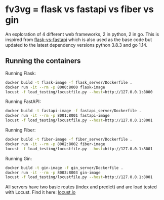 # fv3vg = flask vs fastapi vs fiber vs gin

An exploration of 4 different web frameworks, 2 in python, 2 in go.  This is inspired from [flask-vs-fastapi](https://github.com/jeremyjordan/flask-vs-fastapi) which is also used as the base code but updated to the latest dependency versions python 3.8.3 and go 1.14.

## Running the containers

Running Flask:

```bash
docker build -t flask-image -f flask_server/Dockerfile .
docker run -it --rm -p 8000:8000 flask-image
locust -f load_testing/locustfile.py --host=http://127.0.0.1:8000
```

Running FastAPI:

```bash
docker build -t fastapi-image -f fastapi_server/Dockerfile .
docker run -it --rm -p 8001:8001 fastapi-image
locust -f load_testing/locustfile.py --host=http://127.0.0.1:8001
```

Running Fiber:

```bash
docker build -t fiber-image -f fiber_server/Dockerfile .
docker run -it --rm -p 8002:8002 fiber-image
locust -f load_testing/locustfile.py --host=http://127.0.0.1:8001
```

Running Gin:

```bash
docker build -t gin-image -f gin_server/Dockerfile .
docker run -it --rm -p 8003:8003 gin-image
locust -f load_testing/locustfile.py --host=http://127.0.0.1:8001
```

All servers have two basic routes (index and predict) and are load tested with Locust. Find it here: [locust.io](https://locust.io/)
